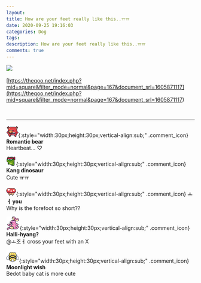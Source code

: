 ```yaml
---
layout: 
title: How are your feet really like this..ㅠㅠ
date: 2020-09-25 19:16:03
categories: Dog
tags: 
description: How are your feet really like this..ㅠㅠ
comments: true
---
```


![](https://blog.kakaocdn.net/dn/5MAgN/btqJBc909qx/CKVSVJRtMGLav1K56eTgO1/img.jpg)

[https://theqoo.net/index.php?mid=square&filter_mode=normal&page=167&document_srl=1605871117](<https://theqoo.net/index.php?mid=square&filter_mode=normal&page=167&document_srl=1605871117>)

​

* * *

![comment](/assets/character/pig.png){:style="width:30px;height:30px;vertical-align:sub;" .comment_icon} **Romantic bear**  
Heartbeat... ♡   
  
![comment](/assets/character/frog.png){:style="width:30px;height:30px;vertical-align:sub;" .comment_icon} **Kang dinosaur**  
Cute ㅠㅠ   
  
![comment](/assets/character/mushroom.png){:style="width:30px;height:30px;vertical-align:sub;" .comment_icon} **ㅗ ㅓ you**  
Why is the forefoot so short??   
  
![comment](/assets/character/bunny.png){:style="width:30px;height:30px;vertical-align:sub;" .comment_icon} **Halli-hyang?**  
@ㅗ조ㅓ cross your feet with an X  
  
![comment](/assets/character/bee.png){:style="width:30px;height:30px;vertical-align:sub;" .comment_icon} **Moonlight wish**  
Bedot baby cat is more cute   
  

